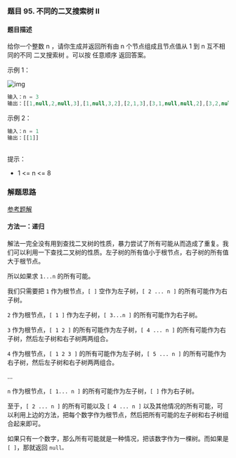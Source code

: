 ### 题目 95. 不同的二叉搜索树 II
#### 题目描述
给你一个整数 n ，请你生成并返回所有由 n 个节点组成且节点值从 1 到 n 互不相同的不同 二叉搜索树 。可以按 任意顺序 返回答案。


示例 1：

![img](95-1.jpeg)

```js
输入：n = 3
输出：[[1,null,2,null,3],[1,null,3,2],[2,1,3],[3,1,null,null,2],[3,2,null,1]]
```
示例 2：

```js
输入：n = 1
输出：[[1]]
 
```

提示：

- 1 <= n <= 8
### 解题思路
[参考题解](https://leetcode-cn.com/problems/unique-binary-search-trees-ii/solution/xiang-xi-tong-su-de-si-lu-fen-xi-duo-jie-fa-by-2-7/)
#### 方法一：递归

解法一完全没有用到查找二叉树的性质，暴力尝试了所有可能从而造成了重复。我们可以利用一下查找二叉树的性质。左子树的所有值小于根节点，右子树的所有值大于根节点。

所以如果求 `1...n` 的所有可能。

我们只需要把 `1` 作为根节点，`[ ]` 空作为左子树，`[ 2 ... n ]` 的所有可能作为右子树。

`2` 作为根节点，`[ 1 ]` 作为左子树，`[ 3...n ]` 的所有可能作为右子树。

`3` 作为根节点，`[ 1 2 ]` 的所有可能作为左子树，`[ 4 ... n ]` 的所有可能作为右子树，然后左子树和右子树两两组合。

`4` 作为根节点，`[ 1 2 3 ]` 的所有可能作为左子树，`[ 5 ... n ]` 的所有可能作为右子树，然后左子树和右子树两两组合。

...

`n` 作为根节点，`[ 1... n ]` 的所有可能作为左子树，`[ ]` 作为右子树。

至于，`[ 2 ... n ]` 的所有可能以及 `[ 4 ... n ]` 以及其他情况的所有可能，可以利用上边的方法，把每个数字作为根节点，然后把所有可能的左子树和右子树组合起来即可。

如果只有一个数字，那么所有可能就是一种情况，把该数字作为一棵树。而如果是 `[ ]`，那就返回 `null。`

